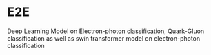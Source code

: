 # E2E
Deep Learning Model on Electron-photon classification, Quark-Gluon classification as well as swin transformer model on electron-photon classification


